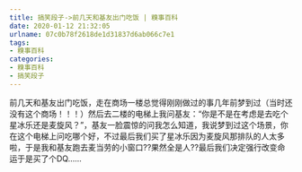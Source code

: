```yaml
---
title: 搞笑段子->前几天和基友出门吃饭 | 糗事百科
date: 2020-01-12 21:32:05
urlname: 07c0b78f2618de1d31837d6ab066c7e1
tags: 
- 糗事百科
categories:
- 糗事百科
- 搞笑段子
---
```

前几天和基友出门吃饭，走在商场一楼总觉得刚刚做过的事几年前梦到过（当时还没有这个商场！！！）然后去二楼的电梯上我问基友：“你是不是在考虑是去吃个星冰乐还是麦旋风？”，基友一脸震惊的问我怎么知道，我说梦到过这个场景，你在这个电梯上问吃哪个好，不过最后我们买了星冰乐因为麦旋风那排队的人太多啦，于是我和基友跑去麦当劳的小窗口??果然全是人??最后我们决定强行改变命运于是买了个DQ……


